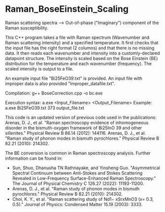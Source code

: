 # Raman_BoseEinstein_Scaling
Raman scattering spectra --> Out-of-phase ("Imaginary") component of the Raman susceptibility. 

This C++ program takes a file with Raman spectrum (Wavenumber and Raman scattering intensity) and a specified temperature. It first checks that the input file has the right format (2 columns) and that there is no missing data. It then reads each wavenumber and intensity into a customly-declared datapoint structure. The intensity is scaled based on the Bose Einstein (BE) distribution for the temperature and each wavenumber (frequency). The scaled intensity is output to a file.

An example input file "Bi25FeO39.txt" is provided. An input file with improper data is also provided "Improper_datafile.txt".

Compilation:
g++ BoseCorrection.cpp -o bc.exe

Execution syntax:
a.exe <Input_Filename> <Temperature> <Output_Filename>
Example:
a.exe Bi25FeO39.txt 373 output_file.txt

This code is an updated version of previous code used in the publications:
Arenas, D. J., et al. "Raman spectroscopy evidence of inhomogeneous disorder in the bismuth-oxygen framework of Bi25InO 39 and other sillenites." Physical Review B 86.14 (2012): 144116.
Arenas, D. J., et al. "Raman study of phonon modes in bismuth pyrochlores." Physical Review B 82.21 (2010): 214302.

The BE conversion is common in Raman spectroscopy analysis. Further information can be found in: 
- Sun, Shuo, Dhanusha TN Rathnayake, and Yinsheng Guo. "Asymmetrical Spectral Continuum between Anti-Stokes and Stokes Scattering Revealed in Low-Frequency Surface-Enhanced Raman Spectroscopy." The Journal of Physical Chemistry C 126.27 (2022): 11193-11200.
- Arenas, D. J., et al. "Raman study of phonon modes in bismuth pyrochlores." Physical Review B 82.21 (2010): 214302.
- Choi, K. Y., et al. "Raman scattering study of Nd1− xSrxMnO3 (x= 0.3, 0.5)." Journal of Physics: Condensed Matter 15.19 (2003): 3333.
